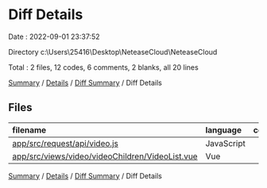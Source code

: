 # Diff Details

Date : 2022-09-01 23:37:52

Directory c:\\Users\\25416\\Desktop\\NeteaseCloud\\NeteaseCloud

Total : 2 files,  12 codes, 6 comments, 2 blanks, all 20 lines

[Summary](results.md) / [Details](details.md) / [Diff Summary](diff.md) / Diff Details

## Files
| filename | language | code | comment | blank | total |
| :--- | :--- | ---: | ---: | ---: | ---: |
| [app/src/request/api/video.js](/app/src/request/api/video.js) | JavaScript | 10 | 6 | 2 | 18 |
| [app/src/views/video/videoChildren/VideoList.vue](/app/src/views/video/videoChildren/VideoList.vue) | Vue | 2 | 0 | 0 | 2 |

[Summary](results.md) / [Details](details.md) / [Diff Summary](diff.md) / Diff Details